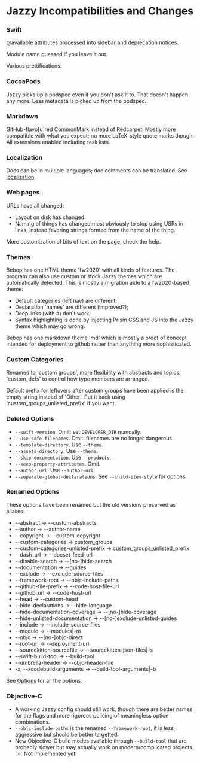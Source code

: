 # Jazzy Incompatibilities and Changes

### Swift

@available attributes processed into sidebar and deprecation notices.

Module name guessed if you leave it out.

Various prettifications.

### CocoaPods

Jazzy picks up a podspec even if you don't ask it to.  That doesn't happen
any more.  Less metadata is picked up from the podspec.

### Markdown

GitHub-flavo[u]red CommonMark instead of Redcarpet.  Mostly more compatible
with what you expect; no more LaTeX-style quote marks though.  All extensions
enabled including task lists.

### Localization

Docs can be in multiple languages; doc comments can be translated.
See [localization](localization.md).

### Web pages

URLs have all changed:
* Layout on disk has changed.
* Naming of things has changed most obviously to stop using USRs in links,
  instead favoring strings formed from the name of the thing.

More customization of bits of text on the page, check the help.

### Themes

Bebop has one HTML theme 'fw2020' with all kinds of features.  The program
can also use custom or stock Jazzy themes which are automatically detected.
This is mostly a migration aide to a fw2020-based theme:
* Default categories (left nav) are different;
* Declaration 'names' are different (improved?);
* Deep links (with #) don't work;
* Syntax highlighting is done by injecting Prism CSS and JS into the Jazzy
  theme which may go wrong.

Bebop has one markdown theme 'md' which is mostly a proof of concept intended
for deployment to github rather than anything more sophisticated.

### Custom Categories

Renamed to 'custom groups', more flexibility with abstracts and topics.
'custom_defs' to control how type members are arranged.

Default prefix for leftovers after custom groups have been applied is
the empty string instead of 'Other'.  Put it back using
'custom_groups_unlisted_prefix' if you want.

### Deleted Options

* `--swift-version`.  Omit: set `DEVELOPER_DIR` manually.
* `--use-safe-filenames`.  Omit: filenames are no longer dangerous.
* `--template-directory`.  Use `--theme`.
* `--assets-directory`.  Use `--theme`.
* `--skip-documentation`.  Use `--products`.
* `--keep-property-attributes`.  Omit.
* `--author_url`.  Use `--author-url`.
* `--separate-global-declarations`.  See `--child-item-style` for options.

### Renamed Options

These options have been renamed but the old versions preserved as
aliases:
* --abstract -> --custom-abstracts
* --author -> --author-name
* --copyright -> --custom-copyright
* --custom-categories -> custom_groups
* --custom-categories-unlisted-prefix -> custom_groups_unlisted_prefix
* --dash_url -> --docset-feed-url
* --disable-search -> --[no-]hide-search
* --documentation -> --guides
* --exclude -> --exclude-source-files
* --framework-root -> --objc-include-paths
* --github-file-prefix -> --code-host-file-url
* --github_url -> --code-host-url
* --head -> --custom-head
* --hide-declarations -> --hide-language
* --hide-documentation-coverage -> --[no-]hide-coverage
* --hide-unlisted-documentation -> --[no-]exclude-unlisted-guides
* --include -> --include-source-files
* --module -> --modules|-m
* --objc -> --[no-]objc-direct
* --root-url -> --deployment-url
* --sourcekitten-sourcefile -> --sourcekitten-json-files|-s
* --swift-build-tool -> --build-tool
* --umbrella-header -> --objc-header-file
* -x, --xcodebuild-arguments -> --build-tool-arguments|-b

See [Options](options.md) for all the options.

### Objective-C
* A working Jazzy config should still work, though there are better names for
  the flags and more rigorous policing of meaningless option combinations.
* `--objc-include-paths` is the renamed `--framework-root`, it is less
  aggressive but should be better targetted.
* New Objective-C build modes available through `--build-tool` that are
  probably slower but may actually work on modern/complicated projects.
    * Not implemented yet!

<!--
See [Objective C notes](???) for more.
-->
